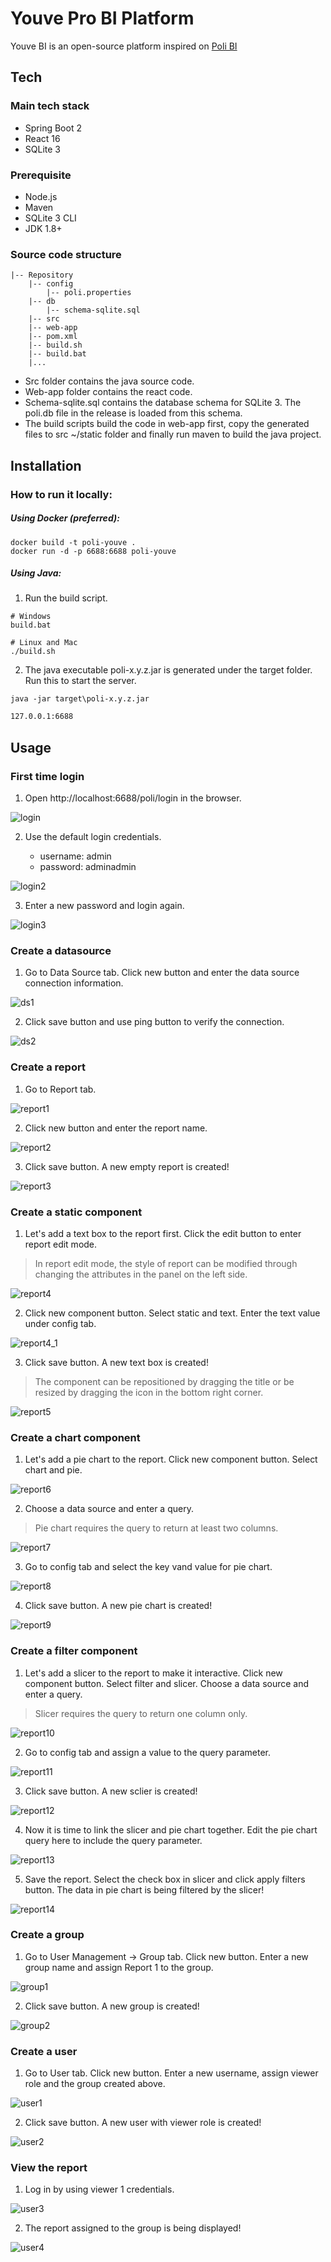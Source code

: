 # Youve Pro BI Platform

Youve BI is an open-source platform inspired on [Poli BI](https://github.com/shzlw/poli)

## Tech
### Main tech stack
* Spring Boot 2
* React 16
* SQLite 3

### Prerequisite
* Node.js
* Maven
* SQLite 3 CLI
* JDK 1.8+

### Source code structure
```
|-- Repository
    |-- config
        |-- poli.properties
    |-- db
        |-- schema-sqlite.sql
    |-- src
    |-- web-app
    |-- pom.xml
    |-- build.sh
    |-- build.bat
    |...
```

* Src folder contains the java source code.
* Web-app folder contains the react code.
* Schema-sqlite.sql contains the database schema for SQLite 3. The poli.db file in the release is loaded from this schema.
* The build scripts build the code in web-app first, copy the generated files to src ~/static folder and finally run maven to build the java project.


## Installation
### How to run it locally:

##### Using Docker (preferred):

````
docker build -t poli-youve .
docker run -d -p 6688:6688 poli-youve
````

##### Using Java:
1. Run the build script.

```
# Windows
build.bat

# Linux and Mac
./build.sh
```

2. The java executable poli-x.y.z.jar is generated under the target folder. Run this to start the server.

```
java -jar target\poli-x.y.z.jar
```
```sh
127.0.0.1:6688
```


## Usage
  
### First time login

1. Open http://localhost:6688/poli/login in the browser.

![login](_images/screenshots/login.jpg)

2. Use the default login credentials.

	* username: admin
	* password: adminadmin

![login2](_images/screenshots/login2.jpg)

3. Enter a new password and login again.

![login3](_images/screenshots/login3.jpg)

### Create a datasource

1. Go to Data Source tab. Click new button and enter the data source connection information.

![ds1](_images/screenshots/ds1.jpg)

2. Click save button and use ping button to verify the connection.

![ds2](_images/screenshots/ds2.jpg)

### Create a report

1. Go to Report tab.

![report1](_images/screenshots/report1.jpg)

2. Click new button and enter the report name.

![report2](_images/screenshots/report2.jpg)

3. Click save button. A new empty report is created!

![report3](_images/screenshots/report3.jpg)

### Create a static component

1. Let's add a text box to the report first. Click the edit button to enter report edit mode.

> In report edit mode, the style of report can be modified through changing the attributes in the panel on the left side.

![report4](_images/screenshots/report4.jpg)

2. Click new component button. Select static and text. Enter the text value under config tab.

![report4_1](_images/screenshots/report4_1.jpg)

3. Click save button. A new text box is created!

> The component can be repositioned by dragging the title or be resized by dragging the icon in the bottom right corner.  

![report5](_images/screenshots/report5.jpg)

### Create a chart component

1. Let's add a pie chart to the report. Click new component button. Select chart and pie.

![report6](_images/screenshots/report6.jpg)

2. Choose a data source and enter a query.

> Pie chart requires the query to return at least two columns.

![report7](_images/screenshots/report7.jpg)

3. Go to config tab and select the key vand value for pie chart.

![report8](_images/screenshots/report8.jpg)

4. Click save button. A new pie chart is created!

![report9](_images/screenshots/report9.jpg)

### Create a filter component

1. Let's add a slicer to the report to make it interactive. Click new component button. Select filter and slicer. Choose a data source and enter a query.

> Slicer requires the query to return one column only.

![report10](_images/screenshots/report10.jpg)

2. Go to config tab and assign a value to the query parameter.

![report11](_images/screenshots/report11.jpg)

3. Click save button. A new sclier is created!

![report12](_images/screenshots/report12.jpg)

4. Now it is time to link the slicer and pie chart together. Edit the pie chart query here to include the query parameter.

![report13](_images/screenshots/report13.jpg)

5. Save the report. Select the check box in slicer and click apply filters button. The data in pie chart is being filtered by the slicer!

![report14](_images/screenshots/report14.jpg)

### Create a group

1. Go to User Management -> Group tab. Click new button. Enter a new group name and assign Report 1 to the group.

![group1](_images/screenshots/group1.jpg)

2. Click save button. A new group is created! 

![group2](_images/screenshots/group2.jpg)

### Create a user

1. Go to User tab. Click new button. Enter a new username, assign viewer role and the group created above.

![user1](_images/screenshots/user1.jpg)

2. Click save button. A new user with viewer role is created!

![user2](_images/screenshots/user2.jpg)

### View the report

1. Log in by using viewer 1 credentials.

![user3](_images/screenshots/user3.jpg)

2. The report assigned to the group is being displayed!

![user4](_images/screenshots/user4.jpg)